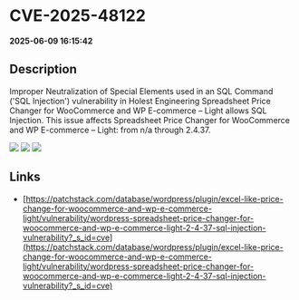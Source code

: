 # CVE-2025-48122

**2025-06-09 16:15:42**

## Description
Improper Neutralization of Special Elements used in an SQL Command ('SQL Injection') vulnerability in Holest Engineering Spreadsheet Price Changer for WooCommerce and WP E-commerce – Light allows SQL Injection. This issue affects Spreadsheet Price Changer for WooCommerce and WP E-commerce – Light: from n/a through 2.4.37.

![](https://img.shields.io/static/v1?label=Score&message=9.3&color=red)
![](https://img.shields.io/static/v1?label=Severity&message=CRITICAL&color=red)
![](https://img.shields.io/static/v1?label=CWE&message=SQL&color=green)

## Links
- [https://patchstack.com/database/wordpress/plugin/excel-like-price-change-for-woocommerce-and-wp-e-commerce-light/vulnerability/wordpress-spreadsheet-price-changer-for-woocommerce-and-wp-e-commerce-light-2-4-37-sql-injection-vulnerability?_s_id=cve](https://patchstack.com/database/wordpress/plugin/excel-like-price-change-for-woocommerce-and-wp-e-commerce-light/vulnerability/wordpress-spreadsheet-price-changer-for-woocommerce-and-wp-e-commerce-light-2-4-37-sql-injection-vulnerability?_s_id=cve)
